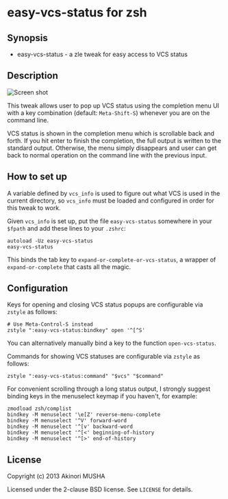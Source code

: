 easy-vcs-status for zsh
=======================

Synopsis
--------

* easy-vcs-status - a zle tweak for easy access to VCS status

Description
-----------

![Screen shot](../master/screenshot1.png?raw=true)

This tweak allows user to pop up VCS status using the completion menu
UI with a key combination (default: `Meta-Shift-S`) whenever you are
on the command line.

VCS status is shown in the completion menu which is scrollable back
and forth.  If you hit enter to finish the completion, the full output
is written to the standard output.  Otherwise, the menu simply
disappears and user can get back to normal operation on the command
line with the previous input.

How to set up
-------------

A variable defined by `vcs_info` is used to figure out what VCS is
used in the current directory, so `vcs_info` must be loaded and
configured in order for this tweak to work.

Given `vcs_info` is set up, put the file `easy-vcs-status` somewhere
in your `$fpath` and add these lines to your `.zshrc`:

    autoload -Uz easy-vcs-status
    easy-vcs-status

This binds the tab key to `expand-or-complete-or-vcs-status`, a
wrapper of `expand-or-complete` that casts all the magic.

Configuration
-------------

Keys for opening and closing VCS status popups are configurable via
`zstyle` as follows:

    # Use Meta-Control-S instead
    zstyle ":easy-vcs-status:bindkey" open '^[^S'

You can alternatively manually bind a key to the function
`open-vcs-status`.

Commands for showing VCS statuses are configurable via `zstyle` as
follows:

    zstyle ":easy-vcs-status:command" "$vcs" "$command"

For convenient scrolling through a long status output, I strongly
suggest binding keys in the menuselect keymap if you haven't, for
example:

    zmodload zsh/complist
    bindkey -M menuselect '\e[Z' reverse-menu-complete
    bindkey -M menuselect '^V' forward-word
    bindkey -M menuselect '^[v' backward-word
    bindkey -M menuselect '^[<' beginning-of-history
    bindkey -M menuselect '^[>' end-of-history

License
-------

Copyright (c) 2013 Akinori MUSHA

Licensed under the 2-clause BSD license.
See `LICENSE` for details.
